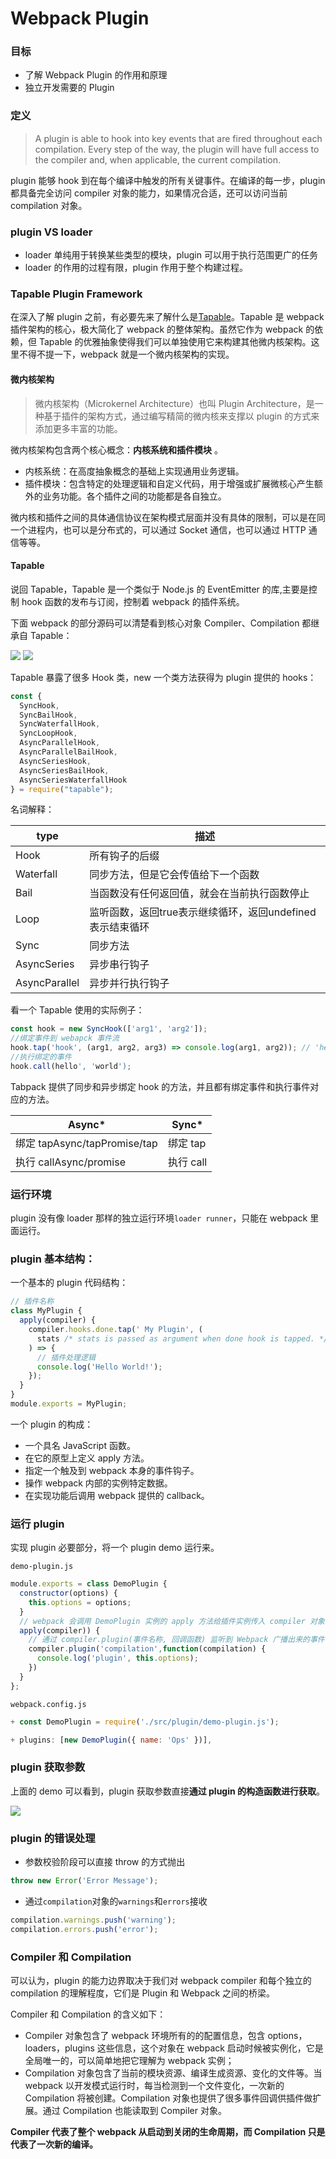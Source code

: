 # Webpack Plugin

### 目标
- 了解 Webpack Plugin 的作用和原理
- 独立开发需要的 Plugin

### 定义
> A plugin is able to hook into key events that are fired throughout each compilation. Every step of the way, the plugin will have full access to the compiler and, when applicable, the current compilation.

plugin 能够 hook 到在每个编译中触发的所有关键事件。在编译的每一步，plugin 都具备完全访问 compiler 对象的能力，如果情况合适，还可以访问当前 compilation 对象。

### plugin VS loader
- loader 单纯用于转换某些类型的模块，plugin 可以用于执行范围更广的任务
- loader 的作用的过程有限，plugin 作用于整个构建过程。

### Tapable Plugin Framework
在深入了解 plugin 之前，有必要先来了解什么是[Tapable](https://github.com/webpack/tapable)。Tapable 是 webpack 插件架构的核心，极大简化了 webpack 的整体架构。虽然它作为 webpack 的依赖，但 Tapable 的优雅抽象使得我们可以单独使用它来构建其他微内核架构。这里不得不提一下，webpack 就是一个微内核架构的实现。

#### 微内核架构

> 微内核架构（Microkernel Architecture）也叫 Plugin Architecture，是一种基于插件的架构方式，通过编写精简的微内核来支撑以 plugin 的方式来添加更多丰富的功能。

微内核架构包含两个核心概念：**内核系统和插件模块** 。

- 内核系统：在高度抽象概念的基础上实现通用业务逻辑。
- 插件模块：包含特定的处理逻辑和自定义代码，用于增强或扩展微核心产生额外的业务功能。各个插件之间的功能都是各自独立。

微内核和插件之间的具体通信协议在架构模式层面并没有具体的限制，可以是在同一个进程内，也可以是分布式的，可以通过 Socket 通信，也可以通过 HTTP 通信等等。

#### Tapable

说回 Tapable，Tapable 是一个类似于 Node.js 的 EventEmitter 的库,主要是控制 hook 函数的发布与订阅，控制着 webpack 的插件系统。

下面 webpack 的部分源码可以清楚看到核心对象 Compiler、Compilation 都继承自 Tapable：

![](../images/compiler.png)
![](../images/compilation.png)

Tapable 暴露了很多 Hook 类，new 一个类方法获得为 plugin 提供的 hooks：

``` js
const {
  SyncHook,
  SyncBailHook,
  SyncWaterfallHook,
  SyncLoopHook,
  AsyncParallelHook,
  AsyncParallelBailHook,
  AsyncSeriesHook,
  AsyncSeriesBailHook,
  AsyncSeriesWaterfallHook
} = require("tapable");
```

名词解释：

|  type   | 描述  |
|  ----  | ----  |
| Hook  | 所有钩子的后缀 |
| Waterfall  | 同步方法，但是它会传值给下一个函数 |
| Bail  | 当函数没有任何返回值，就会在当前执行函数停止 |
| Loop  | 监听函数，返回true表示继续循环，返回undefined表示结束循环 |
| Sync  | 同步方法 |
| AsyncSeries  | 异步串行钩子 |
| AsyncParallel  | 异步并行执行钩子 |

看一个 Tapable 使用的实际例子：

``` js
const hook = new SyncHook(['arg1', 'arg2']);
//绑定事件到 webapck 事件流
hook.tap('hook', (arg1, arg2, arg3) => console.log(arg1, arg2)); // 'hello' 'world'
//执行绑定的事件
hook.call(hello', 'world');
```

Tabpack 提供了同步和异步绑定 hook 的方法，并且都有绑定事件和执行事件对应的方法。

|   Async*  |   Sync*   |
|  ----  | ----  |
|  绑定 tapAsync/tapPromise/tap  |   绑定 tap  |
|  执行 callAsync/promise  |   执行 call  |

### 运行环境
plugin 没有像 loader 那样的独立运行环境`loader runner`，只能在 webpack 里面运行。

### plugin 基本结构：

一个基本的 plugin 代码结构：

``` js
// 插件名称
class MyPlugin {
  apply(compiler) {
    compiler.hooks.done.tap(' My Plugin', (
      stats /* stats is passed as argument when done hook is tapped. */
    ) => {
      // 插件处理逻辑
      console.log('Hello World!');
    });
  }
}
module.exports = MyPlugin;
```

一个 plugin 的构成：
- 一个具名 JavaScript 函数。
- 在它的原型上定义 apply 方法。
- 指定一个触及到 webpack 本身的事件钩子。
- 操作 webpack 内部的实例特定数据。
- 在实现功能后调用 webpack 提供的 callback。

### 运行 plugin
实现 plugin 必要部分，将一个 plugin demo 运行来。

`demo-plugin.js`

``` js
module.exports = class DemoPlugin {
  constructor(options) {
    this.options = options;
  }
  // webpack 会调用 DemoPlugin 实例的 apply 方法给插件实例传入 compiler 对象
  apply(compiler)) {
    // 通过 compiler.plugin(事件名称, 回调函数) 监听到 Webpack 广播出来的事件
    compiler.plugin('compilation',function(compilation) {
      console.log('plugin', this.options);
    })
  }
};
```

`webpack.config.js`

``` js
+ const DemoPlugin = require('./src/plugin/demo-plugin.js');

+ plugins: [new DemoPlugin({ name: 'Ops' })],
```

### plugin 获取参数
上面的 demo 可以看到，plugin 获取参数直接**通过 plugin 的构造函数进行获取**。

![](../images/plugin.png)

### plugin 的错误处理
- 参数校验阶段可以直接 throw 的方式抛出

``` js
throw new Error('Error Message');
```

- 通过`compilation`对象的`warnings`和`errors`接收

``` js
compilation.warnings.push('warning');
compilation.errors.push('error');
```

### Compiler 和 Compilation
可以认为，plugin 的能力边界取决于我们对 webpack compiler 和每个独立的 compilation 的理解程度，它们是 Plugin 和 Webpack 之间的桥梁。

Compiler 和 Compilation 的含义如下：
- Compiler 对象包含了 webpack 环境所有的的配置信息，包含 options，loaders，plugins 这些信息，这个对象在 webpack 启动时候被实例化，它是全局唯一的，可以简单地把它理解为 webpack 实例；
- Compilation 对象包含了当前的模块资源、编译生成资源、变化的文件等。当 webpack 以开发模式运行时，每当检测到一个文件变化，一次新的 Compilation 将被创建。Compilation 对象也提供了很多事件回调供插件做扩展。通过 Compilation 也能读取到 Compiler 对象。

**Compiler 代表了整个 webpack 从启动到关闭的生命周期，而 Compilation 只是代表了一次新的编译。**